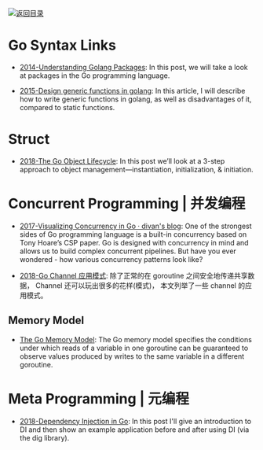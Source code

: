 [![返回目录](https://user-images.githubusercontent.com/5803001/38079637-ff0abcf0-3371-11e8-9b76-ad651620afc7.jpg)](https://github.com/wxyyxc1992/Awesome-Links)

# Go Syntax Links

- [2014-Understanding Golang Packages](https://thenewstack.io/understanding-golang-packages/): In this post, we will take a look at packages in the Go programming language.

- [2015-Design generic functions in golang](https://parthdesai.me/articles/2015/08/30/go-generic-functions/): In this article, I will describe how to write generic functions in golang, as well as disadvantages of it, compared to static functions.

# Struct

- [2018-The Go Object Lifecycle](https://middlemost.com/object-lifecycle/): In this post we’ll look at a 3-step approach to object management—instantiation, initialization, & initiation.

# Concurrent Programming | 并发编程

- [2017-Visualizing Concurrency in Go · divan's blog](http://divan.github.io/posts/go_concurrency_visualize/): One of the strongest sides of Go programming language is a built-in concurrency based on Tony Hoare’s CSP paper. Go is designed with concurrency in mind and allows us to build complex concurrent pipelines. But have you ever wondered - how various concurrency patterns look like?

- [2018-Go Channel 应用模式](http://colobu.com/2018/03/26/channel-patterns): 除了正常的在 goroutine 之间安全地传递共享数据， Channel 还可以玩出很多的花样(模式)， 本文列举了一些 channel 的应用模式。

## Memory Model

- [The Go Memory Model](https://golang.org/ref/mem): The Go memory model specifies the conditions under which reads of a variable in one goroutine can be guaranteed to observe values produced by writes to the same variable in a different goroutine.

# Meta Programming | 元编程

- [2018-Dependency Injection in Go](https://blog.drewolson.org/dependency-injection-in-go/): In this post I'll give an introduction to DI and then show an example application before and after using DI (via the dig library).
